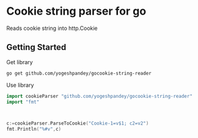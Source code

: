 # Cookie string parser for go

Reads cookie string into http.Cookie 

## Getting Started

Get library
```bash
go get github.com/yogeshpandey/gocookie-string-reader
```

Use library

```go
import cookieParser "github.com/yogeshpandey/gocookie-string-reader"
import "fmt"



c:=cookieParser.ParseToCookie("Cookie-1=v$1; c2=v2")
fmt.Println("%#v",c)

```
